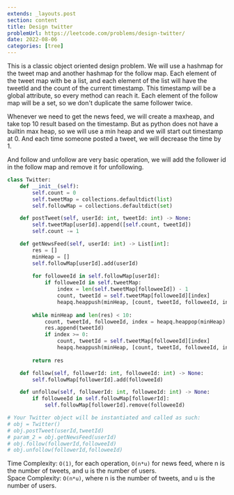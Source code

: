 ```yaml
---
extends: _layouts.post
section: content
title: Design twitter
problemUrl: https://leetcode.com/problems/design-twitter/
date: 2022-08-06
categories: [tree]
---
```


This is a classic object oriented design problem. We will use a hashmap for the tweet map and another hashmap for the follow map. Each element of the tweet map with be a list, and each element of the list will have the tweetId and the count of the current timestamp. This timestamp will be a global attribute, so every method can reach it. Each element of the follow map will be a set, so we don't duplicate the same follower twice.

Whenever we need to get the news feed, we will create a maxheap, and take top 10 result based on the timestamp. But as python does not have a builtin max heap, so we will use a min heap and we will start out timestamp at 0. And each time someone posted a tweet, we will decrease the time by 1.

And follow and unfollow are very basic operation, we will add the follower id in the follow map and remove it for unfollowing.

```python
class Twitter:
    def __init__(self):
        self.count = 0
        self.tweetMap = collections.defaultdict(list)
        self.followMap = collections.defaultdict(set)

    def postTweet(self, userId: int, tweetId: int) -> None:
        self.tweetMap[userId].append([self.count, tweetId])
        self.count -= 1

    def getNewsFeed(self, userId: int) -> List[int]:
        res = []
        minHeap = []
        self.followMap[userId].add(userId)
        
        for followeeId in self.followMap[userId]:
            if followeeId in self.tweetMap:
                index = len(self.tweetMap[followeeId]) - 1
                count, tweetId = self.tweetMap[followeeId][index]
                heapq.heappush(minHeap, [count, tweetId, followeeId, index - 1])
        
        while minHeap and len(res) < 10:
            count, tweetId, followeeId, index = heapq.heappop(minHeap)
            res.append(tweetId)
            if index >= 0:
                count, tweetId = self.tweetMap[followeeId][index]
                heapq.heappush(minHeap, [count, tweetId, followeeId, index - 1])
                
        return res

    def follow(self, followerId: int, followeeId: int) -> None:
        self.followMap[followerId].add(followeeId)

    def unfollow(self, followerId: int, followeeId: int) -> None:
        if followeeId in self.followMap[followerId]:
            self.followMap[followerId].remove(followeeId)

# Your Twitter object will be instantiated and called as such:
# obj = Twitter()
# obj.postTweet(userId,tweetId)
# param_2 = obj.getNewsFeed(userId)
# obj.follow(followerId,followeeId)
# obj.unfollow(followerId,followeeId)
```

Time Complexity: `O(1)`, for each operation, `O(n*u)` for news feed, where n is the number of tweets, and u is the number of users. <br/>
Space Complexity: `O(n*u)`, where n is the number of tweets, and u is the number of users.